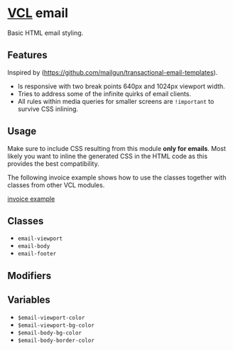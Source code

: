 # [VCL](https://vcl.github.io/) email

Basic HTML email styling.

## Features

Inspired by (https://github.com/mailgun/transactional-email-templates).

- Is responsive with two break points 640px and 1024px viewport width.
- Tries to address some of the infinite quirks of email clients.
- All rules within media queries for smaller screens are `!important` to survive CSS inlining.

## Usage

Make sure to include CSS resulting from this module **only for emails**.
Most likely you want to inline the generated CSS in the HTML code as this
provides the best compatibility.

The following invoice example shows how to use the classes
together with classes from other VCL modules.

[invoice example](/demo/example-invoice.html)

## Classes

- `email-viewport`
- `email-body`
- `email-footer`

## Modifiers

## Variables

- `$email-viewport-color`
- `$email-viewport-bg-color`
- `$email-body-bg-color`
- `$email-body-border-color`
